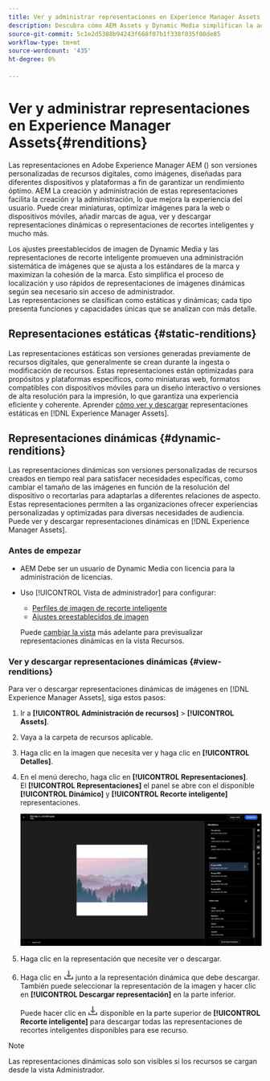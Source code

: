 ```yaml
---
title: Ver y administrar representaciones en Experience Manager Assets
description: Descubra cómo AEM Assets y Dynamic Media simplifican la administración eficaz de imágenes con representaciones de imágenes estáticas y dinámicas.
source-git-commit: 5c1e2d5388b94243f668f07b1f338f035f00de85
workflow-type: tm+mt
source-wordcount: '435'
ht-degree: 0%

---
```


# Ver y administrar representaciones en Experience Manager Assets{#renditions}

Las representaciones en Adobe Experience Manager AEM () son versiones personalizadas de recursos digitales, como imágenes, diseñadas para diferentes dispositivos y plataformas a fin de garantizar un rendimiento óptimo. AEM La creación y administración de estas representaciones facilita la creación y la administración, lo que mejora la experiencia del usuario. Puede crear miniaturas, optimizar imágenes para la web o dispositivos móviles, añadir marcas de agua, ver y descargar representaciones dinámicas o representaciones de recortes inteligentes y mucho más.

Los ajustes preestablecidos de imagen de Dynamic Media y las representaciones de recorte inteligente promueven una administración sistemática de imágenes que se ajusta a los estándares de la marca y maximizan la cohesión de la marca. Esto simplifica el proceso de localización y uso rápidos de representaciones de imágenes dinámicas según sea necesario sin acceso de administrador.
<br>Las representaciones se clasifican como estáticas y dinámicas; cada tipo presenta funciones y capacidades únicas que se analizan con más detalle.

## Representaciones estáticas {#static-renditions}

Las representaciones estáticas son versiones generadas previamente de recursos digitales, que generalmente se crean durante la ingesta o modificación de recursos. Estas representaciones están optimizadas para propósitos y plataformas específicos, como miniaturas web, formatos compatibles con dispositivos móviles para un diseño interactivo o versiones de alta resolución para la impresión, lo que garantiza una experiencia eficiente y coherente.
Aprender [cómo ver y descargar](#view-dynamic-renditions) representaciones estáticas en [!DNL Experience Manager Assets].

## Representaciones dinámicas {#dynamic-renditions}

Las representaciones dinámicas son versiones personalizadas de recursos creados en tiempo real para satisfacer necesidades específicas, como cambiar el tamaño de las imágenes en función de la resolución del dispositivo o recortarlas para adaptarlas a diferentes relaciones de aspecto.
Estas representaciones permiten a las organizaciones ofrecer experiencias personalizadas y optimizadas para diversas necesidades de audiencia. Puede ver y descargar representaciones dinámicas en [!DNL Experience Manager Assets].

### Antes de empezar

* AEM Debe ser un usuario de Dynamic Media con licencia para la administración de licencias.

* Uso [!UICONTROL Vista de administrador] para configurar:
   * [Perfiles de imagen de recorte inteligente](/help/assets/dynamic-media/image-profiles.md#creating-image-profiles)
   * [Ajustes preestablecidos de imagen](/help/assets/dynamic-media/managing-image-presets.md)

  Puede [cambiar la vista](/help/assets/assets-view-introduction.md#how-to-access-assets-view) más adelante para previsualizar representaciones dinámicas en la vista Recursos.

### Ver y descargar representaciones dinámicas {#view-renditions}

Para ver o descargar representaciones dinámicas de imágenes en [!DNL Experience Manager Assets], siga estos pasos:

1. Ir a **[!UICONTROL Administración de recursos]** > **[!UICONTROL Assets]**.

1. Vaya a la carpeta de recursos aplicable.

1. Haga clic en la imagen que necesita ver y haga clic en **[!UICONTROL Detalles]**.

1. En el menú derecho, haga clic en **[!UICONTROL Representaciones]**. <br> El **[!UICONTROL Representaciones]** el panel se abre con el disponible **[!UICONTROL Dinámico]** y **[!UICONTROL Recorte inteligente]** representaciones.

   ![representaciones dinámicas](assets/preset_smart_crop.png)
   <!-- ![dynamic renditions](assets/preset_smart_crop_view.png) -->

1. Haga clic en la representación que necesite ver o descargar.

1. Haga clic en ![icono de descarga](assets/do-not-localize/download-icon.png) junto a la representación dinámica que debe descargar. <br> También puede seleccionar la representación de la imagen y hacer clic en **[!UICONTROL Descargar representación]** en la parte inferior.

   Puede hacer clic en ![icono de descarga](assets/do-not-localize/download-icon.png) disponible en la parte superior de **[!UICONTROL Recorte inteligente]** para descargar todas las representaciones de recortes inteligentes disponibles para ese recurso.

>[!NOTE]
>
>Las representaciones dinámicas solo son visibles si los recursos se cargan desde la vista Administrador.
